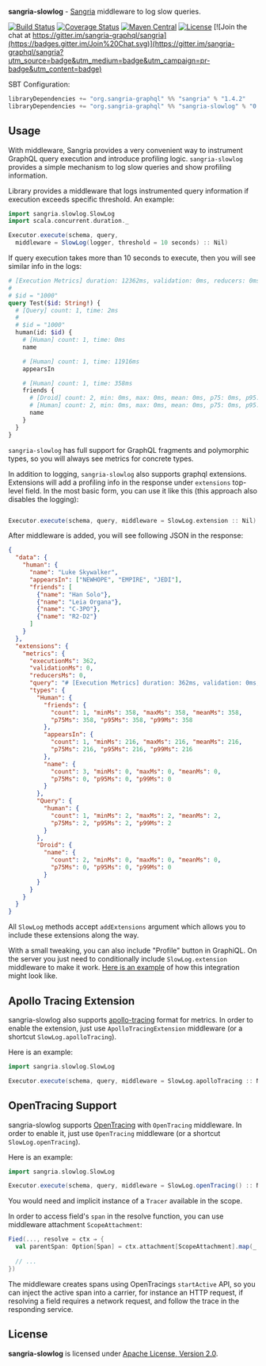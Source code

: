 **sangria-slowlog** - [Sangria](http://sangria-graphql.org/) middleware to log slow queries.

[![Build Status](https://travis-ci.org/sangria-graphql-org/sangria-slowlog.svg?branch=master)](https://travis-ci.org/sangria-graphql-org/sangria-slowlog)
[![Coverage Status](http://coveralls.io/repos/sangria-graphql/sangria-slowlog/badge.svg?branch=master&service=github)](http://coveralls.io/github/sangria-graphql/sangria-slowlog?branch=master)
[![Maven Central](https://maven-badges.herokuapp.com/maven-central/org.sangria-graphql/sangria-slowlog_2.11/badge.svg)](https://maven-badges.herokuapp.com/maven-central/org.sangria-graphql/sangria-slowlog_2.11)
[![License](http://img.shields.io/:license-Apache%202-brightgreen.svg)](http://www.apache.org/licenses/LICENSE-2.0.txt)
[![Join the chat at https://gitter.im/sangria-graphql/sangria](https://badges.gitter.im/Join%20Chat.svg)](https://gitter.im/sangria-graphql/sangria?utm_source=badge&utm_medium=badge&utm_campaign=pr-badge&utm_content=badge)

SBT Configuration:

```scala
libraryDependencies += "org.sangria-graphql" %% "sangria" % "1.4.2"
libraryDependencies += "org.sangria-graphql" %% "sangria-slowlog" % "0.1.8"
```

## Usage

With middleware, Sangria provides a very convenient way to instrument GraphQL query execution and introduce profiling logic. `sangria-slowlog`
provides a simple mechanism to log slow queries and show profiling information.

Library provides a middleware that logs instrumented query information if execution exceeds specific threshold. An example:

```scala
import sangria.slowlog.SlowLog
import scala.concurrent.duration._

Executor.execute(schema, query,
  middleware = SlowLog(logger, threshold = 10 seconds) :: Nil)
```

If query execution takes more than 10 seconds to execute, then you will see similar info in the logs:

```graphql
# [Execution Metrics] duration: 12362ms, validation: 0ms, reducers: 0ms
#
# $id = "1000"
query Test($id: String!) {
  # [Query] count: 1, time: 2ms
  #
  # $id = "1000"
  human(id: $id) {
    # [Human] count: 1, time: 0ms
    name

    # [Human] count: 1, time: 11916ms
    appearsIn

    # [Human] count: 1, time: 358ms
    friends {
      # [Droid] count: 2, min: 0ms, max: 0ms, mean: 0ms, p75: 0ms, p95: 0ms, p99: 0ms
      # [Human] count: 2, min: 0ms, max: 0ms, mean: 0ms, p75: 0ms, p95: 0ms, p99: 0ms
      name
    }
  }
}
```

`sangria-slowlog` has full support for GraphQL fragments and polymorphic types, so you will always see metrics for concrete types.

In addition to logging, `sangria-slowlog` also supports graphql extensions. Extensions will add a profiling info in the response under
`extensions` top-level field. In the most basic form, you can use it like this (this approach also disables the logging):

```scala

Executor.execute(schema, query, middleware = SlowLog.extension :: Nil)
```

After middleware is added, you will see following JSON in the response:

```json
{
  "data": {
    "human": {
      "name": "Luke Skywalker",
      "appearsIn": ["NEWHOPE", "EMPIRE", "JEDI"],
      "friends": [
        {"name": "Han Solo"},
        {"name": "Leia Organa"},
        {"name": "C-3PO"},
        {"name": "R2-D2"}
      ]
    }
  },
  "extensions": {
    "metrics": {
      "executionMs": 362,
      "validationMs": 0,
      "reducersMs": 0,
      "query": "# [Execution Metrics] duration: 362ms, validation: 0ms, reducers: 0ms\n#\n# $id = \"1000\"\nquery Test($id: String!) {\n  # [Query] count: 1, time: 2ms\n  #\n  # $id = \"1000\"\n  human(id: $id) {\n    # [Human] count: 1, time: 0ms\n    name\n\n    # [Human] count: 1, time: 216ms\n    appearsIn\n\n    # [Human] count: 1, time: 358ms\n    friends {\n      # [Droid] count: 2, min: 0ms, max: 0ms, mean: 0ms, p75: 0ms, p95: 0ms, p99: 0ms\n      # [Human] count: 2, min: 0ms, max: 0ms, mean: 0ms, p75: 0ms, p95: 0ms, p99: 0ms\n      name\n    }\n  }\n}",
      "types": {
        "Human": {
          "friends": {
            "count": 1, "minMs": 358, "maxMs": 358, "meanMs": 358,
            "p75Ms": 358, "p95Ms": 358, "p99Ms": 358
          },
          "appearsIn": {
            "count": 1, "minMs": 216, "maxMs": 216, "meanMs": 216,
            "p75Ms": 216, "p95Ms": 216, "p99Ms": 216
          },
          "name": {
            "count": 3, "minMs": 0, "maxMs": 0, "meanMs": 0,
            "p75Ms": 0, "p95Ms": 0, "p99Ms": 0
          }
        },
        "Query": {
          "human": {
            "count": 1, "minMs": 2, "maxMs": 2, "meanMs": 2,
            "p75Ms": 2, "p95Ms": 2, "p99Ms": 2
          }
        },
        "Droid": {
          "name": {
            "count": 2, "minMs": 0, "maxMs": 0, "meanMs": 0,
            "p75Ms": 0, "p95Ms": 0, "p99Ms": 0
          }
        }
      }
    }
  }
}
```

All `SlowLog` methods accept `addExtensions` argument which allows you to include these extensions along the way.

With a small tweaking, you can also include "Profile" button in GraphiQL. On the server you just need to conditionally include
`SlowLog.extension` middleware to make it work. [Here is an example](https://youtu.be/OMa3SXC2mjA) of how this integration might look like.

## Apollo Tracing Extension

sangria-slowlog also supports [apollo-tracing](https://github.com/apollographql/apollo-tracing) format for metrics. In order
to enable the extension, just use `ApolloTracingExtension` middleware (or a shortcut `SlowLog.apolloTracing`).

Here is an example:

```scala
import sangria.slowlog.SlowLog

Executor.execute(schema, query, middleware = SlowLog.apolloTracing :: Nil)
```

## OpenTracing Support

sangria-slowlog supports [OpenTracing](http://opentracing.io/) with `OpenTracing` middleware. In order
to enable it, just use `OpenTracing` middleware (or a shortcut `SlowLog.openTracing`).

Here is an example:

```scala
import sangria.slowlog.SlowLog

Executor.execute(schema, query, middleware = SlowLog.openTracing() :: Nil)
```

You would need and implicit instance of a `Tracer` available in the scope.

In order to access field's `span` in the resolve function, you can use middleware attachment `ScopeAttachment`:

```scala
Fied(..., resolve = ctx ⇒ {
  val parentSpan: Option[Span] = ctx.attachment[ScopeAttachment].map(_.span)
  
  // ...
})
``` 

The middleware creates spans using OpenTracings `startActive` API, so you can inject the active span into a carrier, for instance an HTTP request, if resolving a field requires a network request, and follow the trace in the responding service.

## License

**sangria-slowlog** is licensed under [Apache License, Version 2.0](http://www.apache.org/licenses/LICENSE-2.0).
